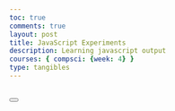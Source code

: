 ```yaml
---
toc: true
comments: true
layout: post
title: JavaScript Experiments
description: Learning javascript output
courses: { compsci: {week: 4} }
type: tangibles
---
```

<head>
    <title>Javascript Experiments</title>
    <table></table>
</head>

<body>
    <button class="add-button" id="add-button"></button>
</body>

<script>
    let people = [
        { name: "Vinay", age: "17", grade: "12" },
    ];

    function generateTable(table, data) {
        let thead = table.createTHead();
        let row = thead.insertRow();
        for (let key of data) {
            let th = document.createElement("th");
            let text = document.createTextNode(key);
            th.appendChild(text);
            row.appendChild(th);
        }
        for (let element of people) {
        let dataRow = table.insertRow();
        for (key in element) {
        let cell = dataRow.insertCell();
        let text = document.createTextNode(element[key]);
        cell.appendChild(text);
        }
    }
    }

    let table = document.querySelector("table");
    let data = Object.keys(people[0]);
    generateTable(table, data);
</script>